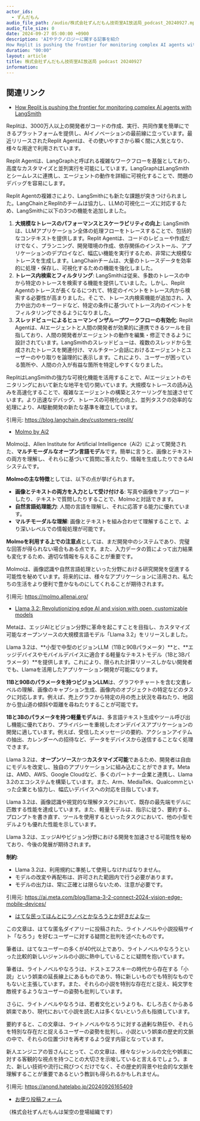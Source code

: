 ```yaml
---
actor_ids:
  - ずんだもん
audio_file_path: /audio/株式会社ずんだもん技術室AI放送局_podcast_20240927.mp3
audio_file_size: 0
date: 2024-09-27 05:00:00 +0900
description: 'AIやテクノロジーに関する記事を紹介  
How Replit is pushing the frontier for monitoring complex AI agents with LangSmith、Molmo by Ai2、Llama 3.2: Revolutionizing edge AI and vision with open, customizable models、はてな民ってほんとにラノベとかなろうとか好きだよなー'
duration: "00:00"
layout: article
title: 株式会社ずんだもん技術室AI放送局 podcast 20240927
information: 
---
```


## 関連リンク


- [How Replit is pushing the frontier for monitoring complex AI agents with LangSmith](https://blog.langchain.dev/customers-replit/)  


Replitは、3000万人以上の開発者がコードの作成、実行、共同作業を簡単にできるプラットフォームを提供し、AIイノベーションの最前線に立っています。最近リリースされたReplit Agentは、その使いやすさから瞬く間に人気となり、様々な用途で利用されています。

Replit Agentは、LangGraphと呼ばれる複雑なワークフローを基盤としており、高度なカスタマイズと並列実行を可能にしています。LangGraphはLangSmithとシームレスに連携し、エージェントの動作を詳細に可視化することで、問題のデバッグを容易にします。

Replit Agentの複雑さにより、LangSmithにも新たな課題が突きつけられました。LangChainとReplitのチームは協力し、LLMの可視化ニーズに対応するため、LangSmithに以下の3つの機能を追加しました。

1. **大規模なトレースのパフォーマンスとスケーラビリティの向上**: LangSmithは、LLMアプリケーション全体の処理フローをトレースすることで、包括的なコンテキストを提供します。Replit Agentは、コードのレビューや作成だけでなく、プランニング、開発環境の作成、依存関係のインストール、アプリケーションのデプロイなど、幅広い機能を実行するため、非常に大規模なトレースを生成します。LangChainチームは、大量のトレースデータを効率的に処理・保存し、可視化するための機能を強化しました。
2. **トレース内検索とフィルタリング**: LangSmithは従来、多数のトレースの中から特定のトレースを検索する機能を提供していました。しかし、Replit Agentのトレースが長くなるにつれて、特定のイベントをトレース内から検索する必要性が高まりました。そこで、トレース内検索機能が追加され、入力や出力のキーワードなど、特定の条件に基づいてトレース内のイベントをフィルタリングできるようになりました。
3. **スレッドビューによるヒューマンインザループワークフローの有効化**: Replit Agentは、AIエージェントと人間の開発者が効果的に連携できるツールを目指しており、人間の開発者がエージェントの動作を編集・修正できるように設計されています。LangSmithのスレッドビューは、複数のスレッドから生成されたトレースを関連付け、マルチターン会話におけるエージェントとユーザーのやり取りを論理的に表示します。これにより、ユーザーが困っている箇所や、人間の介入が有益な箇所を特定しやすくなりました。

ReplitはLangSmithの強力な可視化機能を活用することで、AIエージェントのモニタリングにおいて新たな地平を切り開いています。大規模なトレースの読み込みを高速化することで、複雑なエージェントの構築とスケーリングを加速させています。より迅速なデバッグ、トレースの可視化の向上、並列タスクの効率的な処理により、AI駆動開発の新たな基準を確立しています。 


引用元: https://blog.langchain.dev/customers-replit/


- [Molmo by Ai2](https://molmo.allenai.org/)  



Molmoは、Allen Institute for Artificial Intelligence（Ai2）によって開発された、**マルチモーダルなオープン言語モデル**です。簡単に言うと、画像とテキストの両方を理解し、それらに基づいて質問に答えたり、情報を生成したりできるAIシステムです。

**Molmoの主な特徴**としては、以下の点が挙げられます。

* **画像とテキストの両方を入力として受け付ける**: 写真や画像をアップロードしたり、テキストで質問したりすることで、Molmoと対話できます。
* **自然言語処理能力**: 人間の言語を理解し、それに応答する能力に優れています。
* **マルチモーダルな理解**: 画像とテキストを組み合わせて理解することで、より深いレベルでの情報処理が可能です。


**Molmoを利用する上での注意点**としては、まだ開発中のシステムであり、完璧な回答が得られない場合もある点です。また、入力データの質によって出力結果も変化するため、適切な情報を与えることが重要です。

Molmoは、画像認識や自然言語処理といった分野における研究開発を促進する可能性を秘めています。将来的には、様々なアプリケーションに活用され、私たちの生活をより便利で豊かなものにしてくれることが期待されます。 


引用元: https://molmo.allenai.org/


- [Llama 3.2: Revolutionizing edge AI and vision with open, customizable models](https://ai.meta.com/blog/llama-3-2-connect-2024-vision-edge-mobile-devices/)  


Metaは、エッジAIとビジョン分野に革命を起こすことを目指し、カスタマイズ可能なオープンソースの大規模言語モデル「Llama 3.2」をリリースしました。

Llama 3.2は、**小型で中型のビジョンLLM（11Bと90Bパラメータ）**と、**エッジデバイスやモバイルデバイスに適合する軽量なテキストモデル（1Bと3Bパラメータ）**を提供します。これにより、限られた計算リソースしかない開発者でも、Llamaを活用したアプリケーション開発が可能になります。

**11Bと90Bのパラメータを持つビジョンLLM**は、グラフやチャートを含む文書レベルの理解、画像のキャプション生成、画像内のオブジェクトの特定などのタスクに対応します。例えば、売上グラフから特定の月の売上状況を尋ねたり、地図から登山道の傾斜や距離を尋ねたりすることが可能です。

**1Bと3Bのパラメータを持つ軽量モデル**は、多言語テキスト生成やツール呼び出し機能に優れており、プライバシーを重視したオンデバイスアプリケーションの開発に適しています。例えば、受信したメッセージの要約、アクションアイテムの抽出、カレンダーへの招待など、データをデバイスから送信することなく処理できます。

Llama 3.2は、**オープンソース**かつ**カスタマイズ可能**であるため、開発者は自由にモデルを改変し、独自のアプリケーションに組み込むことができます。Metaは、AMD、AWS、Google Cloudなど、多くのパートナー企業と連携し、Llama 3.2のエコシステムを構築しています。また、Arm、MediaTek、Qualcommといった企業とも協力し、幅広いデバイスへの対応を目指しています。

Llama 3.2は、画像認識や視覚的な理解タスクにおいて、既存の最先端モデルに匹敵する性能を達成しています。また、軽量モデルは、指示に従う、要約する、プロンプトを書き直す、ツールを使用するといったタスクにおいて、他の小型モデルよりも優れた性能を示しています。

Llama 3.2は、エッジAIやビジョン分野における開発を加速させる可能性を秘めており、今後の発展が期待されます。


**制約**:

- Llama 3.2は、利用規約に準拠して使用しなければなりません。
- モデルの改変や再配布は、許可された範囲内で行う必要があります。
- モデルの出力は、常に正確とは限らないため、注意が必要です。 


引用元: https://ai.meta.com/blog/llama-3-2-connect-2024-vision-edge-mobile-devices/


- [はてな民ってほんとにラノベとかなろうとか好きだよなー](https://anond.hatelabo.jp/20240926165409)  


この文章は、はてな匿名ダイアリーに投稿された、ライトノベルや小説投稿サイト「なろう」を好むユーザーに対する疑問と批判を述べたものです。

筆者は、はてなユーザーの多くが40代以上であり、ライトノベルやなろうといった比較的新しいジャンルの小説に熱中していることに疑問を抱いています。

筆者は、ライトノベルやなろうは、ドストエフスキーの時代から存在する「小説」という娯楽の延長線上にあるものであり、特に新しいものでも特別なものでもないと主張しています。また、それらの小説を特別な存在だと捉え、純文学を敵視するようなユーザーの姿勢も批判しています。

さらに、ライトノベルやなろうは、若者文化というよりも、むしろ古くからある娯楽であり、現代において小説を読む人は多くないという点も指摘しています。

要約すると、この文章は、ライトノベルやなろうに対する過剰な熱狂や、それらを特別な存在だと捉えるユーザーの姿勢を批判し、小説という娯楽の歴史的文脈の中で、それらの位置づけを再考するよう促す内容となっています。

新人エンジニアの皆さんにとって、この文章は、様々なジャンルの文化や娯楽に対する客観的な視点を持つことの大切さを示唆していると言えるでしょう。また、新しい技術や流行に飛びつくだけでなく、その歴史的背景や社会的な文脈を理解することが重要であるという教訓も得られるかもしれません。 


引用元: https://anond.hatelabo.jp/20240926165409



- [お便り投稿フォーム](https://forms.gle/ffg4JTfqdiqK62qf9)

（株式会社ずんだもんは架空の登場組織です）
